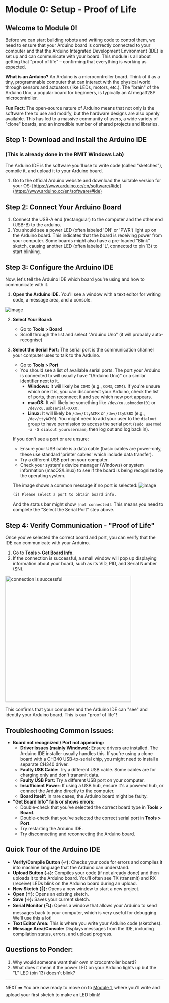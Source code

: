 # Module 0: Setup - Proof of Life

## Welcome to Module 0!

Before we can start building robots and writing code to control them, we need to ensure that your Arduino board is correctly connected to your computer and that the Arduino Integrated Development Environment (IDE) is set up and can communicate with your board. This module is all about getting that "proof of life" – confirming that everything is working as expected.

**What is an Arduino?**
An Arduino is a microcontroller board. Think of it as a tiny, programmable computer that can interact with the physical world through sensors and actuators (like LEDs, motors, etc.). The "brain" of the Arduino Uno, a popular board for beginners, is typically an ATmega328P microcontroller.

**Fun Fact:** The open-source nature of Arduino means that not only is the software free to use and modify, but the hardware designs are also openly available. This has led to a massive community of users, a wide variety of "clone" boards, and an incredible number of shared projects and libraries.

## Step 1: Download and Install the Arduino IDE
### (This is already done in the RMIT Windows Lab)

The Arduino IDE is the software you'll use to write code (called "sketches"), compile it, and upload it to your Arduino board.

1.  Go to the official Arduino website and download the suitable version for your OS: [https://www.arduino.cc/en/software/#ide](https://www.arduino.cc/en/software/#ide)

## Step 2: Connect Your Arduino Board

1.  Connect the USB-A end (rectangular) to the computer and the other end (USB-B) to the arduino.
2.  You should see a power LED (often labeled 'ON' or 'PWR') light up on the Arduino board. This indicates that the board is receiving power from your computer. Some boards might also have a pre-loaded "Blink" sketch, causing another LED (often labeled 'L', connected to pin 13) to start blinking.

## Step 3: Configure the Arduino IDE

Now, let's tell the Arduino IDE which board you're using and how to communicate with it.

1.  **Open the Arduino IDE.** You'll see a window with a text editor for writing code, a message area, and a console.

   ![image](https://github.com/user-attachments/assets/efa9904b-26e2-4495-9b1b-4178379577b2)


2.  **Select Your Board:**
    * Go to **Tools > Board**
    * Scroll through the list and select "Arduino Uno" (it will probably auto-recognise)


3.  **Select the Serial Port:**
    The serial port is the communication channel your computer uses to talk to the Arduino.
    * Go to **Tools > Port**
    * You should see a list of available serial ports. The port your Arduino is connected to will usually have "(Arduino Uno)" or a similar identifier next to it.
        * **Windows:** It will likely be `COMX` (e.g., `COM3`, `COM4`). If you're unsure which one it is, you can disconnect your Arduino, check the list of ports, then reconnect it and see which new port appears.
        * **macOS:** It will likely be something like `/dev/cu.usbmodem101` or `/dev/cu.usbserial-XXXX` .
        * **Linux:** It will likely be `/dev/ttyACMX` or `/dev/ttyUSBX` (e.g., `/dev/ttyACM0`). You might need to add your user to the `dialout` group to have permission to access the serial port (`sudo usermod -a -G dialout yourusername`, then log out and log back in).

    If you don't see a port or are unsure:
    * Ensure your USB cable is a data cable (basic cables are power-only, these use standard 'printer cables' which include data transfer).
    * Try a different USB port on your computer.
    * Check your system's device manager (Windows) or system information (macOS/Linux) to see if the board is being recognized by the operating system.

    The image shows a common message if no port is selected:
    ![image](https://github.com/user-attachments/assets/55492d65-eabc-45e4-b1ad-afc0387f7b00)

    ```
    (i) Please select a port to obtain board info.
    ```
    And the status bar might show `[not connected]`. This means you need to complete the "Select the Serial Port" step above.

## Step 4: Verify Communication - "Proof of Life"

Once you've selected the correct board and port, you can verify that the IDE can communicate with your Arduino.

1.  Go to **Tools > Get Board Info**.
2.  If the connection is successful, a small window will pop up displaying information about your board, such as its VID, PID, and Serial Number (SN).

<img src="https://github.com/user-attachments/assets/4f2e2db5-7526-4acc-b21f-d97f4c03ec0b" alt="connection is successful" width="400px" height="auto">

This confirms that your computer and the Arduino IDE can "see" and identify your Arduino board. This is our "proof of life"!

## Troubleshooting Common Issues:

* **Board not recognized / Port not appearing:**
    * **Driver Issues (mainly Windows):** Ensure drivers are installed. The Arduino IDE installer usually handles this. If you're using a clone board with a CH340 USB-to-serial chip, you might need to install a separate CH340 driver.
    * **Faulty USB Cable:** Try a different USB cable. Some cables are for charging only and don't transmit data.
    * **Faulty USB Port:** Try a different USB port on your computer.
    * **Insufficient Power:** If using a USB hub, ensure it's a powered hub, or connect the Arduino directly to the computer.
    * **Board Itself:** In rare cases, the Arduino board might be faulty.
* **"Get Board Info" fails or shows errors:**
    * Double-check that you've selected the correct board type in **Tools > Board**.
    * Double-check that you've selected the correct serial port in **Tools > Port**.
    * Try restarting the Arduino IDE.
    * Try disconnecting and reconnecting the Arduino board.

## Quick Tour of the Arduino IDE

* **Verify/Compile Button (✓):** Checks your code for errors and compiles it into machine language that the Arduino can understand.
* **Upload Button (→):** Compiles your code (if not already done) and then uploads it to the Arduino board. You'll often see TX (transmit) and RX (receive) LEDs blink on the Arduino board during an upload.
* **New Sketch (📄):** Opens a new window to start a new project.
* **Open (↑):** Opens an existing sketch.
* **Save (↓):** Saves your current sketch.
* **Serial Monitor (🔍):** Opens a window that allows your Arduino to send messages back to your computer, which is very useful for debugging. We'll use this a lot!
* **Text Editor Area:** This is where you write your Arduino code (sketches).
* **Message Area/Console:** Displays messages from the IDE, including compilation status, errors, and upload progress.

## Questions to Ponder:

1.  Why would someone want their own microcontroller board?
2.  What does it mean if the power LED on your Arduino lights up but the "L" LED (pin 13) doesn't blink?
---
NEXT ➡️ You are now ready to move on to [Module 1](./module_01.md), where you'll write and upload your first sketch to make an LED blink!
